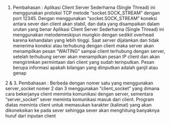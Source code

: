 1. Pembahasan :
Aplikasi Client Server Sederharna (Single Thread) ini menggunakan protokol TCP metode
“socket.SOCK_STREAM” dengan port 12345. Dengan menggunakan “socket.SOCK_STREAM” koneksi antara sever dan client akan stabil, dan data yang disampaikan dalam urutan yang benar
Aplikasi Client Server Sederharna (Single Thread) ini menggunakan metodemeskipun mungkin
dengan sedikit overhead karena kehandalan yang lebih tinggi. Saat server dijalankan dan tidak menerima koneksi atau terhubung dengan client maka server
akan menampilkan pesan “WAITING” sampai client terhubung dengan server, setelah terhubung
server akan menampilkan pesan IP client dan akan mengirimkan permintaan dari client yang
sudah terinputkan. Pesan berupa informasi apakah bilangan yang diinputkan adalah ganjil atau
genap

2 & 3. Pembahasan :
Berbeda dengan nomer satu yang menggunakan server_socket nomer 2 dan 3
menggunakan “client_socket” yang dimana cara bekerjanya client meminta komunikasi
dengan server, sementara “server_socket” sever meminta komunikasi masuk dari client. Program diatas meminta client untuk memasukan karakter (kalimat) yang akan dikoneksikan
ke pada sever sehingga sever akan menghitung banyaknya huruf dari inputan client

